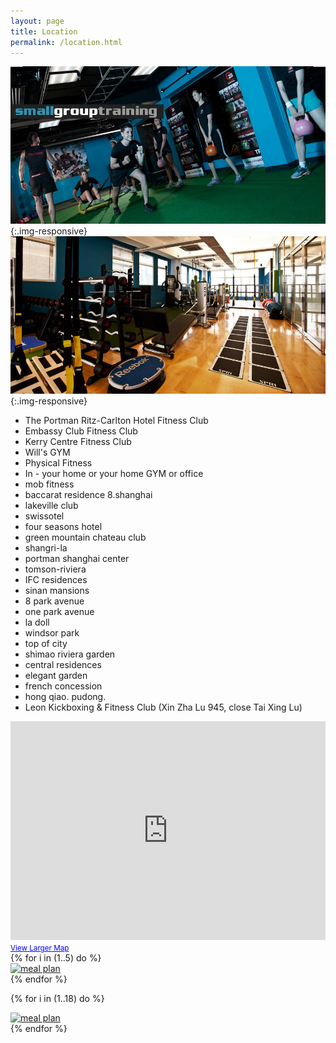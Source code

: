 ```yaml
---
layout: page
title: Location
permalink: /location.html
---
```


![location](img/location/1.jpg){:.img-responsive}
![location](img/location/2.jpg){:.img-responsive}

- The Portman Ritz-Carlton Hotel Fitness Club
- Embassy Club Fitness Club
- Kerry Centre Fitness Club
- Will's GYM
- Physical Fitness
- In - your home or your home GYM or office
- mob fitness
- baccarat residence 8.shanghai
- lakeville club
- swissotel
- four seasons hotel
- green mountain chateau club
- shangri-la
- portman shanghai center
- tomson-riviera
- IFC residences
- sinan mansions
- 8 park avenue
- one park avenue
- la doll
- windsor park
- top of city
- shimao riviera garden
- central residences
- elegant garden
- french concession
- hong qiao. pudong.
- Leon Kickboxing & Fitness Club (Xin Zha Lu 945, close Tai Xing Lu)

<iframe width="100%" height="350" frameborder="0" scrolling="no" marginheight="0" marginwidth="0" src="http://ditu.google.com/maps?f=q&amp;source=s_q&amp;hl=en&amp;geocode=&amp;q=%E6%96%B0%E9%97%B8%E8%B7%AF945&amp;ie=UTF8&amp;hq=&amp;hnear=Shanghai+Jing'an+Xinzha+Rd+945%E5%8F%B7&amp;ll=31.233802,121.45798&amp;spn=0.006931,0.003728&amp;z=14&amp;iwloc=A&amp;brcurrent=3,0x35b27002cd47a7f1:0x57b3bfb932aaf682,1%3B5,0,0&amp;output=embed"></iframe><br /><small><a href="http://ditu.google.com/maps?f=q&amp;source=embed&amp;hl=en&amp;geocode=&amp;q=%E6%96%B0%E9%97%B8%E8%B7%AF945&amp;ie=UTF8&amp;hq=&amp;hnear=Shanghai+Jing'an+Xinzha+Rd+945%E5%8F%B7&amp;ll=31.233802,121.45798&amp;spn=0.006931,0.003728&amp;z=14&amp;iwloc=A&amp;brcurrent=3,0x35b27002cd47a7f1:0x57b3bfb932aaf682,1%3B5,0,0" style="color:#0000FF;text-align:left">View Larger Map</a></small>

<div class="row">
  {% for i in (1..5) do %}
  <div class="col-xs-6 col-sm-3">
    <a class="fancybox" rel="group" href="/img/location/room/img-{{ i }}.jpg">
      <img class="img-responsive" src="/img/location/room/img-{{ i }}.jpg" alt="meal plan" />
    </a>
  </div>
  {% endfor %}

  {% for i in (1..18) do %}
  <div class="col-xs-6 col-sm-3">
    <a class="fancybox" rel="group" href="/img/location/gym/img-{{ i }}.jpg">
      <img class="img-responsive" src="/img/location/gym/img-{{ i }}.jpg" alt="meal plan" />
    </a>
  </div>
  {% endfor %}
</div>
